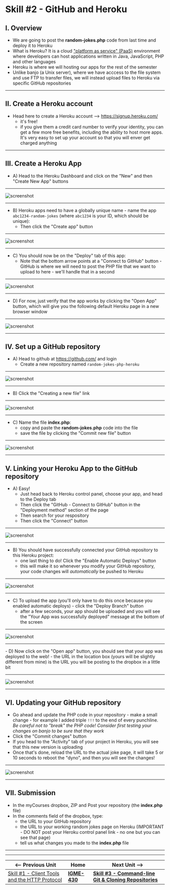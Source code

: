 # Skill #2  - GitHub and Heroku

## I. Overview

- We are going to post the **random-jokes.php** code from last time and deploy it to Heroku
- What is Heroku? It is a cloud ["platform as service" (PaaS)](https://en.wikipedia.org/wiki/Platform_as_a_service) environment where developers can host applications written in Java, JavaScript, PHP and other languages
- Heroku is where we will hosting our apps for the rest of the semester
- Unlike banjo (a Unix server), where we have acccess to the file system and use FTP to transfer files, we will instead upload files to Heroku via specific GitHub repositories

<hr>

## II. Create a Heroku account

- Head here to create a Heroku account --> https://signup.heroku.com/
  - it's free!
  - if you give them a credit card number to verify your identity, you can get a few more free benefits, including the ability to host more apps. It's very easy to set up your account so that you will enver get charged anything

<hr>

## III. Create a Heroku App

- A) Head to the Heroku Dashboard and click on the "New" and then "Create New App" buttons
  
<hr> 

![screenshot](_images/ss-6.png)

<hr>

- B) Heroku apps need to have a globally unique name - name the app `abc1234-random-jokes` (where `abc1234` is your ID, which should be unique):
  - Then click the "Create app" button

<hr>

![screenshot](_images/ss-7.png)

<hr>

- C) You should now be on the "Deploy" tab of this app:
  - Note that the bottom arrow points at a "Connect to GitHub" button - GitHub is where we will need to post the PHP file that we want to upload to here - we'll handle that in a second

<hr>

![screenshot](_images/ss-8.png)

<hr>

- D) For now, just verify that the app works by clicking the "Open App" button, which will give you the following default Heroku page in a new browser window

<hr>

![screenshot](_images/ss-9.png)

<hr>
 
## IV. Set up a GitHub repository

- A) Head to github at https://github.com/ and login
  - Create a new repository named `random-jokes-php-heroku`

<hr>

![screenshot](_images/ss-10.png)

<hr>

- B) Click the "Creating a new file" link

<hr>

![screenshot](_images/ss-11.png)

<hr>

- C) Name the file **index.php**:
  - copy and paste the **random-jokes.php** code into the file
  - save the file by clicking the "Commit new file" button

<hr>

![screenshot](_images/ss-12.png)

<hr>

## V. Linking your Heroku App to the GitHub repository

- A) Easy! 
  - Just head back to Heroku control panel, choose your app, and head to the Deploy tab
  - Then click the "GitHub - Connect to GitHub" button in the "Deployment method" section of the page
  - Then search for your respository
  - Then click the "Connect" button

<hr>

![screenshot](_images/ss-13.png)

<hr>

- B) You should have successfully connected your GitHub repository to this Heroku project:
  - one last thing to do! Click the "Enable Automatic Deploys" button
  - this will make it so whenever you modify your GitHub repository, your code changes will *automatically* be pushed to Heroku

<hr>

![screenshot](_images/ss-14.png)

<hr>

- C) To upload the app (you'll only have to do this once because you enabled automatic deploys) - click the "Deploy Branch" button
  - after a few seconds, your app should be uploaded and you will see the "Your App was successfully deployed" message at the bottom of the screen

<hr>

![screenshot](_images/ss-15.png)

<hr>
 - D) Now click on the "Open app" button, you should see that your app was deployed to the web!
   - the URL in the location box (yours will be slightly different from mine) is the URL you will be posting to the dropbox in a little bit
 
<hr>

![screenshot](_images/ss-16.png)

<hr>

## VI. Updating your GitHub repository

- Go ahead and update the PHP code in your repository - make a small change - for example I added triple `!!!` to the end of every punchline. *Be careful not to "break" the PHP code! Consider first testing your changes on banjo to be sure that they work*
- Click the "Commit changes" button
- If you head to the "Activity" tab of your project in Heroku, you will see that this new version is uploading
- Once that's done, reload the URL to the actual joke page, it will take 5 or 10 seconds to reboot the "dyno", and then you will see the changes!


<hr>

![screenshot](_images/ss-17.png)

<hr>

## VII. Submission
- In the myCourses dropbox, ZIP and Post your repository (the **index.php** file)
- In the comments field of the dropbox, type:
  - the URL to your GitHub repository
  - the URL to your working random jokes page on Heroku (IMPORTANT - DO NOT post your Heroku control panel link - no one but you can see that page)
  - tell us what changes you made to the **index.php** file

<hr><hr>

| <-- Previous Unit | Home | Next Unit -->
| --- | --- | --- 
|   [Skill #1 - Client Tools and the HTTP Protocol](1-client-tools-and-http-protocol.md) |  [**IGME-430**](../) | [**Skill #3 - Command-line Git & Cloning Repositories**](3-command-line-git.md)
